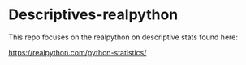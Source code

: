 # Descriptives-realpython

This repo focuses on the realpython on descriptive stats found here:

https://realpython.com/python-statistics/
